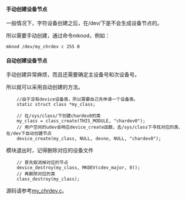 #### 手动创建设备节点

一般情况下，字符设备创建之后，在/dev/下是不会生成设备节点的。

所以需要手动创建，通过命令mknod，例如：

`mknod /dev/my_chrdev c 255 0`

#### 自动创建设备节点

手动创建异常麻烦，而且还需要确定主设备号和次设备号。

所以就可以采用自动创建的方法。

```
	//由于没有device设备类，所以需要自己先申请一个设备类。
	static struct class *my_class;

	// 在/sys/class/下创建chardev0的类
	my_class = class_create(THIS_MODULE, "chardev0");
	// 用户空间的udev会响应device_create函数，去/sys/class下寻找对应的类，在/dev下自动创建节点
	device_create(my_class, NULL, devno, NULL, "chardev0");
```

模块退出时，记得删除对应的设备文件

```
	// 首先取消掉对应的节点
	device_destroy(my_class, MKDEV(cdev_major, 0));
	// 再删除对应的类
	class_destroy(my_class);
```

源码请参考[my_chrdev.c](./my_chrdev.c)。